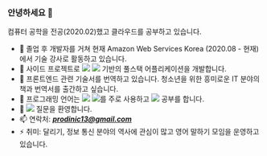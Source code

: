 ### 안녕하세요 👋


컴퓨터 공학을 전공(2020.02)했고 클라우드를 공부하고 있습니다.

- 🔭 졸업 후 개발자를 거쳐 현재 Amazon Web Services Korea (2020.08 - 현재)에서 기술 강사로 활동하고 있습니다. 
- 🌱 사이드 프로젝트로 ![](https://img.shields.io/badge/React-61dafb?style=flat-square&logo=React&logoColor=white) ![](https://img.shields.io/badge/AWSAmplify-ff9900?style=flat-square&logo=aws-amplify&logoColor=white) 기반의 풀스택 어플리케이션을 개발합니다.
- 👯 프론트엔드 관련 기술서를 번역하고 있습니다. 청소년을 위한 흥미로운 IT 분야의 책과 번역서를 출간하고 싶습니다.
- 🤔 프로그래밍 언어는 ![](https://img.shields.io/badge/Python-3766AB?style=flat-square&logo=Python&logoColor=white) ![](https://img.shields.io/badge/Javascript-ffb13b?style=flat-square&logo=javascript&logoColor=white)를 주로 사용하고 ![](https://img.shields.io/badge/Kubernetes-326ce5?style=flat-square&logo=kubernetes&logoColor=white) 공부를 합니다.
- 💬 ![](https://img.shields.io/badge/aws-333664?style=flat-square&logo=amazon-aws&logoColor=white) 질문을 환영합니다.
- 📫 연락처: ***prodinic13@gmail.com***
- ⚡ 취미: 달리기, 정보 통신 분야의 역사에 관심이 많고 영어 말하기 모임을 운영하고 있습니다.

